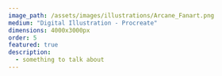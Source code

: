 ```yaml
---
image_path: /assets/images/illustrations/Arcane_Fanart.png
medium: "Digital Illustration - Procreate"
dimensions: 4000x3000px 
order: 5
featured: true
description:
  - something to talk about 
---
```


